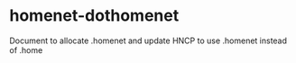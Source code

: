 # homenet-dothomenet
Document to allocate .homenet and update HNCP to use .homenet instead of .home
